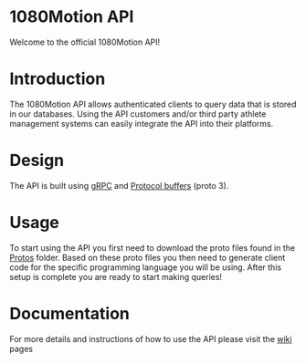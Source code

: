 # 1080Motion API
Welcome to the official 1080Motion API!

# Introduction
The 1080Motion API allows authenticated clients to query data that is stored in our databases. Using the API customers and/or third party athlete management systems can easily integrate the API into their platforms.

# Design
The API is built using [gRPC](https://grpc.io) and [Protocol buffers](https://developers.google.com/protocol-buffers/docs/proto3) (proto 3).


# Usage
To start using the API you first need to download the proto files found in the [Protos](https://github.com/1080Motion/API/tree/master/Protos) folder. Based on these proto files you then need to generate client code for the specific programming language you will be using. After this setup is complete you are ready to start making queries!  


# Documentation
For more details and instructions of how to use the API please visit the [wiki](https://github.com/1080Motion/API/wiki) pages
